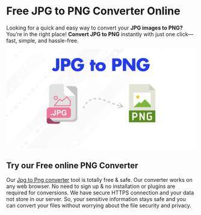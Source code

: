 # Free JPG to PNG Converter Online
Looking for a quick and easy way to convert your **JPG images to PNG?** You’re in the right place!
**Convert JPG to PNG** instantly with just one click—fast, simple, and hassle-free.

<img src="Jpg2Png - jpg to png converter.png" alt="jpg to png converter"/>


## Try our Free online PNG Converter
Our [Jpg to Png converter](https://hintbay.com/jpg2png/) tool is totally free & safe. Our converter works on any web browser. No need to sign up & no installation or plugins are required for conversions.
We have secure HTTPS connection and your data not store in our server. So, your sensitive information stays safe and you can convert your files without worrying about the file security and privacy.

